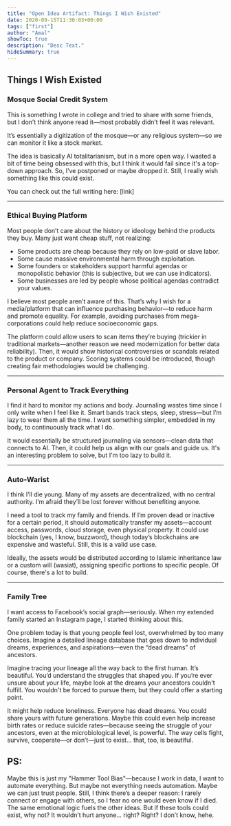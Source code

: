 ```yaml
---
title: "Open Idea Artifact: Things I Wish Existed"
date: 2020-09-15T11:30:03+00:00
tags: ["first"]
author: "Amal"
showToc: true
description: "Desc Text."
hideSummary: true
---
```


## Things I Wish Existed

### Mosque Social Credit System

This is something I wrote in college and tried to share with some friends, but I don’t think anyone read it—most probably didn’t feel it was relevant.

It’s essentially a digitization of the mosque—or any religious system—so we can monitor it like a stock market.

The idea is basically AI totalitarianism, but in a more open way. I wasted a bit of time being obsessed with this, but I think it would fail since it's a top-down approach. So, I’ve postponed or maybe dropped it. Still, I really wish something like this could exist.

You can check out the full writing here: \[link]

---

### Ethical Buying Platform

Most people don’t care about the history or ideology behind the products they buy. Many just want cheap stuff, not realizing:

* Some products are cheap because they rely on low-paid or slave labor.
* Some cause massive environmental harm through exploitation.
* Some founders or stakeholders support harmful agendas or monopolistic behavior (this is subjective, but we can use indicators).
* Some businesses are led by people whose political agendas contradict your values.

I believe most people aren’t aware of this. That’s why I wish for a media/platform that can influence purchasing behavior—to reduce harm and promote equality. For example, avoiding purchases from mega-corporations could help reduce socioeconomic gaps.

The platform could allow users to scan items they’re buying (trickier in traditional markets—another reason we need modernization for better data reliability). Then, it would show historical controversies or scandals related to the product or company. Scoring systems could be introduced, though creating fair methodologies would be challenging.

---

### Personal Agent to Track Everything

I find it hard to monitor my actions and body. Journaling wastes time since I only write when I feel like it. Smart bands track steps, sleep, stress—but I’m lazy to wear them all the time. I want something simpler, embedded in my body, to continuously track what I do.

It would essentially be structured journaling via sensors—clean data that connects to AI. Then, it could help us align with our goals and guide us. It's an interesting problem to solve, but I'm too lazy to build it.

---

### Auto-Warist

I think I’ll die young. Many of my assets are decentralized, with no central authority. I’m afraid they’ll be lost forever without benefiting anyone.

I need a tool to track my family and friends. If I’m proven dead or inactive for a certain period, it should automatically transfer my assets—account access, passwords, cloud storage, even physical property. It could use blockchain (yes, I know, buzzword), though today’s blockchains are expensive and wasteful. Still, this is a valid use case.

Ideally, the assets would be distributed according to Islamic inheritance law or a custom will (wasiat), assigning specific portions to specific people. Of course, there's a lot to build.

---

### Family Tree

I want access to Facebook’s social graph—seriously. When my extended family started an Instagram page, I started thinking about this.

One problem today is that young people feel lost, overwhelmed by too many choices. Imagine a detailed lineage database that goes down to individual dreams, experiences, and aspirations—even the “dead dreams” of ancestors.

Imagine tracing your lineage all the way back to the first human. It’s beautiful. You’d understand the struggles that shaped you. If you’re ever unsure about your life, maybe look at the dreams your ancestors couldn't fulfill. You wouldn't be forced to pursue them, but they could offer a starting point.

It might help reduce loneliness. Everyone has dead dreams. You could share yours with future generations. Maybe this could even help increase birth rates or reduce suicide rates—because seeing the struggle of your ancestors, even at the microbiological level, is powerful. The way cells fight, survive, cooperate—or don’t—just to exist… that, too, is beautiful.

## **PS:** 

Maybe this is just my "Hammer Tool Bias"—because I work in data, I want to automate everything. But maybe not everything needs automation. Maybe we can just trust people. Still, I think there’s a deeper reason: I rarely connect or engage with others, so I fear no one would even know if I died. The same emotional logic fuels the other ideas. But if these tools could exist, why not? It wouldn’t hurt anyone… right? Right? I don’t know, hehe.